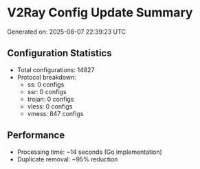 # V2Ray Config Update Summary
Generated on: 2025-08-07 22:39:23 UTC

## Configuration Statistics
- Total configurations: 14827
- Protocol breakdown:
  - ss: 0 configs
  - ssr: 0 configs
  - trojan: 0 configs
  - vless: 0 configs
  - vmess: 847 configs

## Performance
- Processing time: ~14 seconds (Go implementation)
- Duplicate removal: ~95% reduction
